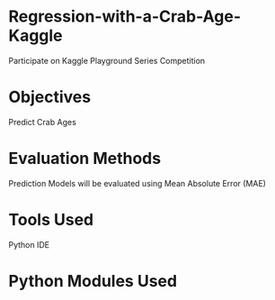 # Regression-with-a-Crab-Age-Kaggle
Participate on Kaggle Playground Series Competition

# Objectives
Predict Crab Ages 

# Evaluation Methods 
Prediction Models will be evaluated using Mean Absolute Error (MAE)

# Tools Used 
Python IDE 

# Python Modules Used 
